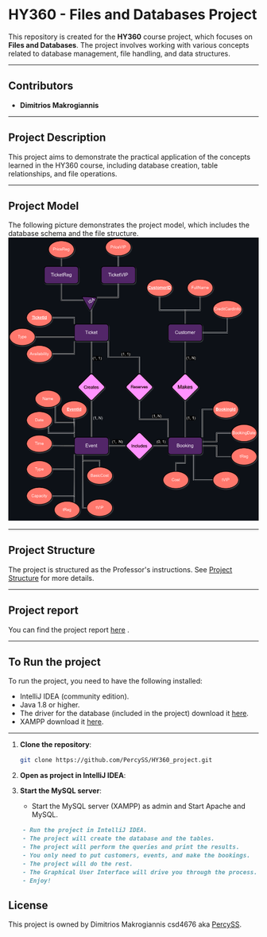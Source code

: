 # HY360 - Files and Databases Project

This repository is created for the **HY360** course project, which focuses on **Files and Databases**. The project involves working with various concepts related to database management, file handling, and data structures.
- ---
## Contributors
- **Dimitrios Makrogiannis**
- ---
## Project Description
This project aims to demonstrate the practical application of the concepts learned in the HY360 course, including database creation, table relationships, and file operations.
- ---
## Project Model
The following picture demonstrates the project model, which includes the database schema and the file structure.
![Image Alt Text](docs/dataBase_final_final.png)
- ---
## Project Structure
The project is structured as the Professor's instructions. See [Project Structure](docs/ΗΥ360_project_2024.pdf) for more details.
- ---
## Project report
You can find the project report [here](docs/project_report_team1.pdf) .
- ---

## To Run the project
To run the project, you need to have the following installed:
- IntelliJ IDEA (community edition). 
- Java 1.8 or higher.
- The driver for the database (included in the project) download it [here](https://dev.mysql.com/downloads/connector/j/?os=26).
- XAMPP download it [here](https://www.apachefriends.org/download.html).
- --- 

1. **Clone the repository**:
    ```bash
    git clone https://github.com/PercySS/HY360_project.git
    ```
2. **Open as project in IntelliJ IDEA**:

3. **Start the MySQL server**:
    - Start the MySQL server (XAMPP) as admin and Start Apache and MySQL.

```markdown
    - Run the project in IntelliJ IDEA.
    - The project will create the database and the tables.
    - The project will perform the queries and print the results.
    - You only need to put customers, events, and make the bookings.
    - The project will do the rest.
    - The Graphical User Interface will drive you through the process.
    - Enjoy!
```

## License
This project is owned by Dimitrios Makrogiannis csd4676 aka [PercySS](https://github.com/PercySS).
